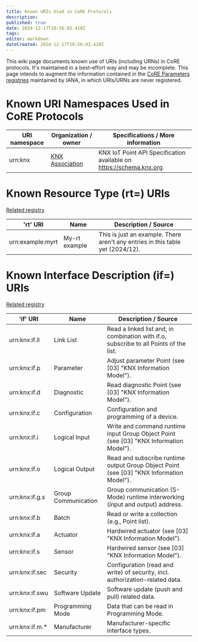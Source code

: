 ```yaml
---
title: Known URIs Used in CoRE Protocols
description: 
published: true
date: 2024-12-17T10:56:03.410Z
tags: 
editor: markdown
dateCreated: 2024-12-17T10:56:03.410Z
---
```


This wiki page documents known use of URIs (including URNs) in CoRE protocols. It's maintained in a best-effort way and may be incomplete. This page intends to augment the information contained in the [CoRE Parameters registries](https://www.iana.org/assignments/core-parameters/core-parameters.xhtml) maintained by IANA, in which URIs/URNs are never registered.

# Known URI Namespaces Used in CoRE Protocols

| URI namespace    | Organization / owner  | Specifications / More information             |
|------------------|-----------------------|-----------------------------------------------|
| urn:knx          | [KNX Association](https://www.knx.org) | KNX IoT Point API Specification available on https://schema.knx.org. |

# Known Resource Type (rt=) URIs
[Related registry](https://www.iana.org/assignments/core-parameters/core-parameters.xhtml#rt-link-target-att-value)

|'rt' URI           |Name          	    |Description / Source                                                                        |
|-------------------|-------------------|--------------------------------------------------------------------------------------------|
|urn:example:myrt 	|My-rt example 	    |This is just an example. There aren't any entries in this table yet (2024/12).


# Known Interface Description (if=) URIs
[Related registry](https://www.iana.org/assignments/core-parameters/core-parameters.xhtml#if-link-target-att-value)

|'if' URI           |Name          	    |Description / Source                                                                        |
|-------------------|-------------------|--------------------------------------------------------------------------------------------|
|urn:knx:if.ll 	    |Link List          |Read a linked list and, in combination with if.o, subscribe to all Points of the list. 
|urn:knx:if.p 	    |Parameter          |Adjust parameter Point (see [03] "KNX Information Model"). 
|urn:knx:if.d 	    |Diagnostic 	      |    Read diagnostic Point (see [03] "KNX Information Model"). 
|urn:knx:if.c 	    |Configuration      |Configuration and programming of a device. 
|urn:knx:if.i 	    |Logical Input 	    |Write and command runtime input Group Object Point (see [03] "KNX Information Model").
|urn:knx:if.o 	    |Logical Output 	  |    Read and subscribe runtime output Group Object Point (see [03] "KNX Information Model").
|urn:knx:if.g.s 	  |Group Communication |Group communication (S-Mode) runtime interworking (input and output) address. 
|urn:knx:if.b 	    |Batch 	            |Read or write a collection (e.g., Point list). 
|urn:knx:if.a 	    |Actuator           |Hardwired actuator (see [03] "KNX Information Model").
|urn:knx:if.s 	    |Sensor 	          |    Hardwired sensor (see [03] "KNX Information Model").
|urn:knx:if.sec 	  |Security           |Configuration (read and write) of security, incl. authorization-related data. 
|urn:knx:if.swu 	  |Software Update 	  |Software update (push and pull) related data.
|urn:knx:if.pm 	    |Programming Mode 	|Data that can be read in Programming Mode. 
|urn:knx:if.m.*     |Manufacturer 	    |Manufacturer-specific interface types. 
												